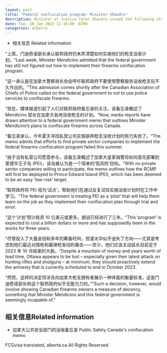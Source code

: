 ```yaml
---
layout: post
title: "Federal confiscation program: Minister Shandro"
description: Minister of Justice Tyler Shandro issued the following statement on the federal firearms confiscation program
date: Tue, 10 Jan 2023 11:10:00 -0700
categories: alberta
---
```


* 相关信息 Related information

“上周，门迪奇诺部长承认联邦政府仍未弄清楚如何实施他们的枪支没收计划。“Last week, Minister Mendicino admitted that the federal government has still not figured out how to implement their firearms confiscation program.

“这一承认是在加拿大警察局长协会呼吁联邦政府不要使用警察服务没收枪支后不久作出的。“This admission comes shortly after the Canadian Association of Chiefs of Police called on the federal government to not to use police services to confiscate firearms.

“现在，媒体报道引起了人们对联邦政府备忘录的关注，该备忘录概述了 Mendicino 部长在加拿大各地没收枪支的计划。“Now, media reports have drawn attention to a federal government memo that outlines Minister Mendicino’s plans to confiscate firearms across Canada.

“备忘录承认，今年夏天寻找私营公司实施联邦枪支没收计划的努力失败了。“The memo admits that efforts to find private sector companies to implement the federal firearms confiscation program failed this summer.

“由于没有私营公司愿意参与，该备忘录概述了加拿大皇家骑警将如何首先部署到爱德华王子岛 (PEI)，该岛被认为是一个简单的‘低风险’目标。“With no private sector companies willing to participate, the memo outlines how the RCMP will first be deployed to Prince Edward Island (PEI), which has been deemed to be an easy ‘low-risk’ target.

“联邦政府将 PEI 视为‘试点’，帮助他们在通过反复试验实施没收计划时在工作中学习。“The federal government is treating PEI as a ‘pilot’ that will help them learn on the job as they implement their confiscation plan through trial and error.

“这个‘计划’预计耗资 10 亿美元或更多，据说已经进行了三年。“This ‘program’ is expected to cost a billion dollars or more and has supposedly been in the works for three years.

“尽管投入了大量金钱和多年的筹备时间，但渥太华似乎迷失了方向——尤其是考虑到他们最近对猎枪和霰弹枪发动的袭击——至少，他们应该主动延长目前定于 2023 年 10 月结束的大赦。“Despite a mountain of money and years worth of lead time, Ottawa appears to be lost – especially given their latest attack on hunting rifles and shotguns – at minimum, they should proactively extend the amnesty that is currently scheduled to end in October 2023.

“然而，这样的决定将涉及向加拿大枪支拥有者展示一种体面的衡量标准，这是门迪奇诺部长和这个联邦政府似乎无能为力的。”“Such a decision, however, would involve showing Canadian firearms owners a measure of decency, something that Minister Mendicino and this federal government is seemingly incapable of.”

## 相关信息Related information

* 加拿大公共安全部门的没收备忘录 Public Safety Canada's confiscation memo

FCGvisa translated, alberta.ca All Rights Reserved.
